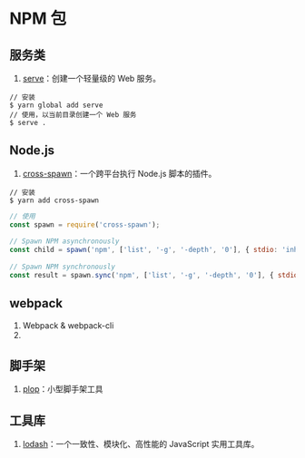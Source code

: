 # NPM 包

## 服务类

1. [serve](https://www.npmjs.com/package/serve)：创建一个轻量级的 Web 服务。

```shell
// 安装
$ yarn global add serve
// 使用，以当前目录创建一个 Web 服务
$ serve .
```

## Node.js

1. [cross-spawn](https://www.npmjs.com/package/cross-spawn)：一个跨平台执行 Node.js 脚本的插件。

```shell
// 安装
$ yarn add cross-spawn
```

```js
// 使用
const spawn = require('cross-spawn');
 
// Spawn NPM asynchronously
const child = spawn('npm', ['list', '-g', '-depth', '0'], { stdio: 'inherit' });
 
// Spawn NPM synchronously
const result = spawn.sync('npm', ['list', '-g', '-depth', '0'], { stdio: 'inherit' });
```

## webpack

1. Webpack & webpack-cli
2. 

## 脚手架

1. [plop](https://www.npmjs.com/package/plop)：小型脚手架工具

## 工具库

1. [lodash](https://www.lodashjs.com/)：一个一致性、模块化、高性能的 JavaScript 实用工具库。